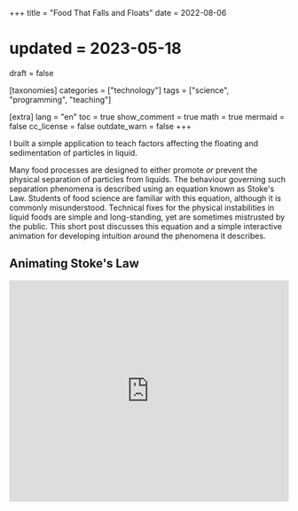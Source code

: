 +++
title = "Food That Falls and Floats"
date = 2022-08-06
# updated = 2023-05-18
draft = false

[taxonomies]
categories = ["technology"]
tags = ["science", "programming", "teaching"]

[extra]
lang = "en"
toc = true
show_comment = true
math = true
mermaid = false
cc_license = false
outdate_warn = false
+++

I built a simple application to teach factors affecting the floating and sedimentation of particles in liquid.

<!-- more -->

Many food processes are designed to either promote *or* prevent the physical separation of particles from liquids. The behaviour governing such separation phenomena is described using an equation known as Stoke's Law. Students of food science are familiar with this equation, although it is commonly misunderstood. Technical fixes for the physical instabilities in liquid foods are simple and long-standing, yet are sometimes mistrusted by the public. This short post discusses this equation and a simple interactive animation for developing intuition around the phenomena it describes.

## Animating Stoke's Law

<div style="height:100%; width:100%">
<iframe src="https://edibotopic.github.io/stokes-law"
    frameborder="0"
    overflow-y="scroll" !important
    scrolling="yes"
    width="100%"
    height="400vh"
    >
</iframe>
</div>

***Fig. 1.** Interactive animation demonstrating Stoke's Law. View in [full screen](https://edibotopic.github.io/stokes-law/) for greater clarity (especially on phones) or read the [source code](https://github.com/edibotopic/stokes-law) to see the JavaScript implementation (if you're so inclined)*

Stoke's Law describes the sedimentation of particles in suspensions (fruit pulp in orange juice) and the flotation of droplets in emulsions (creaming of milk fat). In food science it is invoked for a variety of purposes. One of the most simple techniques for measuring a liquid's viscosity involves using Stoke's Law to estimate the value from the rate at which a ball falls through the liquid. The equation is also used to identify the key parameters that influence how a group of particles fall or rise due to gravity, which can be used to develop strategies to make it happen quicker or slower. A version of the equation is shown below describing the separation velocity ($v$) of particles with diameter $D$ in a solvent with viscosity $\mu$ when subject to acceleration due to gravity $g$. The $\Delta \rho$ means the difference ($\Delta$) between the density ($\rho$) of the particle and the solvent.

$$v = \frac{D^2 \cdot(\Delta \rho) \cdot g }{18 \cdot \mu}$$

## Techno-functionality

Some of the technological solutions informed by Stoke's Law are the source of routine confusion when "homogenised" is found on a product label or "guar gum" in an ingredients list. Homogenisation is simply a way of physically reducing the size of particles. As the particle diameter value ($D$) in Stoke's Law is raised to the power of $2$ it has a significant influence on separation speed. Guar gum is one of a variety of food ingredients that has a purely *techno-functional* role, which typically involves increasing viscosity ($\mu$) so that friction slows particles down as they move through the liquid. Sometimes it might be desirable to promote instability, such as when whole milk is centrifuged to create skim milk and cream, replacing the acceleration due to gravity ($g$) with that due to centrifugal force ($\omega ^2 r$). These factors become more obvious if you play around with the *particle diameter* and *solvent viscosity* sliders in the animation. Try the other sliders and you might find some other interesting effects.

## Intuition and Science

Most of us have a good intuition for these phenomena in an everyday context. We expect large stones to sink faster than small pebbles. We know that the air pockets in a wine bottle cork means that it will tend to float on water. In food, the particles involved are often microscopic, making the behavior less *salient*. Showing a static photograph of particles on a microscope slide does not give us a feel for the dynamics involved. If we are uncomfortable with equations then the mathematics of Stoke's Law might not help. That's why I developed a simple simulation that allows students to manipulate all of the major variables using sliders. I hope this simple "virtual experiment" can improve the intuition of students for the phenomena but also the equation that helps explain them.

![Micrograph of shaving cream](/figs/cream_40X.jpg "micrograph of cream") ***Fig. 2.** Micrograph of cream showing its emulsion structure. As the oil droplets are less dense than the water surrounding them they tend to float (credit: edibotopic).*

In recent years it has become slightly more common for companies to avoid homogenising their products and to cease adding stabilising ingredients. This is not because of any demonstrable health benefit but rather because these products can be marketed as being "more natural". This is an interesting case of a technological decision (whether to employ stabilising technology) being influenced by a metaphysical judgement (that technologies have degrees of naturalness) that has real business consequences (there is a market for "natural" foods). In any case, whether we buy a physically-unstable smoothie at a health food store or homogenised milk from the supermarket, we can understand both by appeal to Stoke's law.
